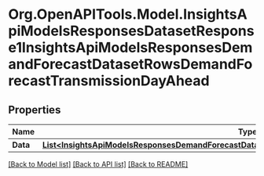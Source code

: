 # Org.OpenAPITools.Model.InsightsApiModelsResponsesDatasetResponse1InsightsApiModelsResponsesDemandForecastDatasetRowsDemandForecastTransmissionDayAhead

## Properties

Name | Type | Description | Notes
------------ | ------------- | ------------- | -------------
**Data** | [**List&lt;InsightsApiModelsResponsesDemandForecastDatasetRowsDemandForecastTransmissionDayAhead&gt;**](InsightsApiModelsResponsesDemandForecastDatasetRowsDemandForecastTransmissionDayAhead.md) |  | [optional] 

[[Back to Model list]](../README.md#documentation-for-models) [[Back to API list]](../README.md#documentation-for-api-endpoints) [[Back to README]](../README.md)

